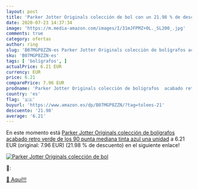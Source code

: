 ```yaml
---
layout: post
title: 'Parker Jotter Originals colección de bol con un 21.98 % de descuento'
date: 2020-07-23 14:37:34
image: 'https://m.media-amazon.com/images/I/31mJFPMZ+0L._SL200_.jpg'
comments: true
category: ofertas
author: ring
slug: 'B07MGP8ZZN-es Parker Jotter Originals colección de bolígrafos acabado...'
sku: 'B07MGP8ZZN-es'
tags: [ 'bolígrafos', ]
actualPrice: 6.21 EUR
currency: EUR
price: 6.21
comparePrice: 7.96 EUR
prodname: 'Parker Jotter Originals colección de bolígrafos  acabado retro verde de los 90  punta mediana  tinta azul  una unidad'
country: 'es'
flag: '🇪🇸'
buyurl: 'https://www.amazon.es/dp/B07MGP8ZZN/?tag=tolees-21'
descuento: '21.98'
average: '6.21'
---
```


En este momento está [Parker Jotter Originals colección de bolígrafos  acabado retro verde de los 90  punta mediana  tinta azul  una unidad](https://www.amazon.es/dp/B07MGP8ZZN/?tag=tolees-21) a 6.21 EUR (original: 7.96 EUR) (21.98 %  de descuento) en el siguiente enlace!

[![Parker Jotter Originals colección de bol](https://m.media-amazon.com/images/I/31mJFPMZ+0L._SL200_.jpg)](https://www.amazon.es/dp/B07MGP8ZZN/?tag=tolees-21)

🔎:


[🛒 Aquí!!!](https://www.amazon.es/dp/B07MGP8ZZN/?tag=tolees-21)
